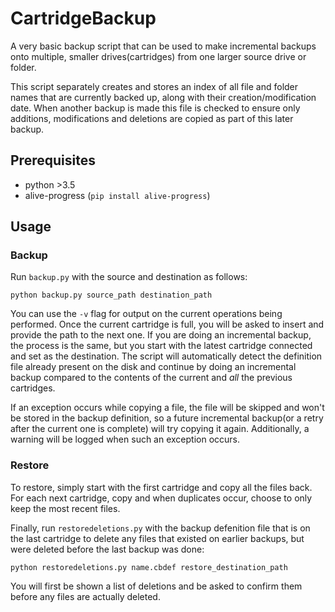 # CartridgeBackup
A very basic backup script that can be used to make incremental backups onto multiple, smaller drives(cartridges) from one larger source drive or folder.

This script separately creates and stores an index of all file and folder names that are currently backed up, along with their creation/modification date. When another backup is made this file is checked to ensure only additions, modifications and deletions are copied as part of this later backup.

## Prerequisites
- python >3.5
- alive-progress (`pip install alive-progress`)

## Usage
### Backup
Run `backup.py` with the source and destination as follows:
```
python backup.py source_path destination_path
```
You can use the `-v` flag for output on the current operations being performed.
Once the current cartridge is full, you will be asked to insert and provide the path to the next one.
If you are doing an incremental backup, the process is the same, but you start with the latest cartridge connected and set as the destination. The script will automatically detect the definition file already present on the disk and continue by doing an incremental backup compared to the contents of the current and *all* the previous cartridges.

If an exception occurs while copying a file, the file will be skipped and won't be stored in the backup definition, so a future incremental backup(or a retry after the current one is complete) will try copying it again. Additionally, a warning will be logged when such an exception occurs.

### Restore
To restore, simply start with the first cartridge and copy all the files back. For each next cartridge, copy and when duplicates occur, choose to only keep the most recent files.

Finally, run `restoredeletions.py` with the backup defenition file that is on the last cartridge to delete any files that existed on earlier backups, but were deleted before the last backup was done:
```
python restoredeletions.py name.cbdef restore_destination_path
```
You will first be shown a list of deletions and be asked to confirm them before any files are actually deleted.
